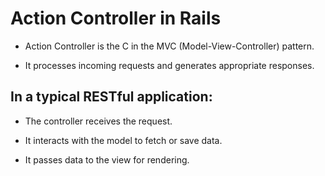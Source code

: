 # Action Controller in Rails

- Action Controller is the C in the MVC (Model-View-Controller) pattern.

- It processes incoming requests and generates appropriate responses.

## In a typical RESTful application:

- The controller receives the request.

- It interacts with the model to fetch or save data.

- It passes data to the view for rendering.

